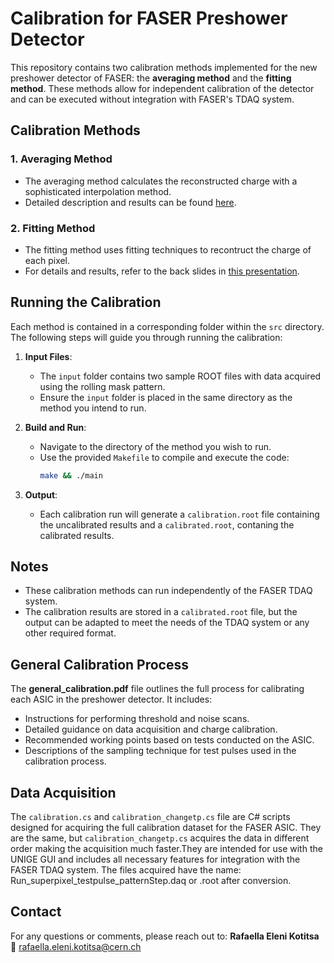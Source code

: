 # Calibration for FASER Preshower Detector

This repository contains two calibration methods implemented for the new preshower detector of FASER: the **averaging method** and the **fitting method**. These methods allow for independent calibration of the detector and can be executed without integration with FASER's TDAQ system.

## Calibration Methods

### 1. **Averaging Method**
   - The averaging method calculates the reconstructed charge with a sophisticated interpolation method.
   - Detailed description and results can be found [here](https://indico.cern.ch/event/1442377/contributions/6070681/attachments/2905453/5096798/Calibration_Rafaella.pdf).

### 2. **Fitting Method**
   - The fitting method uses fitting techniques to recontruct the charge of each pixel.
   - For details and results, refer to the back slides in [this presentation](https://indico.cern.ch/event/1284854/contributions/5951349/attachments/2889433/5064956/Rafaella_Kotitsa_FASER_iworid.pdf).

## Running the Calibration

Each method is contained in a corresponding folder within the `src` directory. The following steps will guide you through running the calibration:

1. **Input Files**:
   - The `input` folder contains two sample ROOT files with data acquired using the rolling mask pattern.
   - Ensure the `input` folder is placed in the same directory as the method you intend to run.

2. **Build and Run**:
   - Navigate to the directory of the method you wish to run.
   - Use the provided `Makefile` to compile and execute the code:
     ```bash
     make && ./main
     ```
   
3. **Output**:
   - Each calibration run will generate a `calibration.root` file containing the uncalibrated results and a `calibrated.root`, contaning the calibrated results.

## Notes

- These calibration methods can run independently of the FASER TDAQ system.
- The calibration results are stored in a `calibrated.root` file, but the output can be adapted to meet the needs of the TDAQ system or any other required format.

## General Calibration Process

The **general_calibration.pdf** file outlines the full process for calibrating each ASIC in the preshower detector. It includes:

- Instructions for performing threshold and noise scans.
- Detailed guidance on data acquisition and charge calibration.
- Recommended working points based on tests conducted on the ASIC.
- Descriptions of the sampling technique for test pulses used in the calibration process.

## Data Acquisition

The `calibration.cs` and `calibration_changetp.cs` file are C# scripts designed for acquiring the full calibration dataset for the FASER ASIC. They are the same, but `calibration_changetp.cs` acquires the data in different order making the acquisition much faster.They are intended for use with the UNIGE GUI and includes all necessary features for integration with the FASER TDAQ system. The files acquired have the name: Run_superpixel_testpulse_patternStep.daq or .root after conversion.

## Contact

For any questions or comments, please reach out to:
**Rafaella Eleni Kotitsa**  
📧 [rafaella.eleni.kotitsa@cern.ch](mailto:rafaella.eleni.kotitsa@cern.ch)
